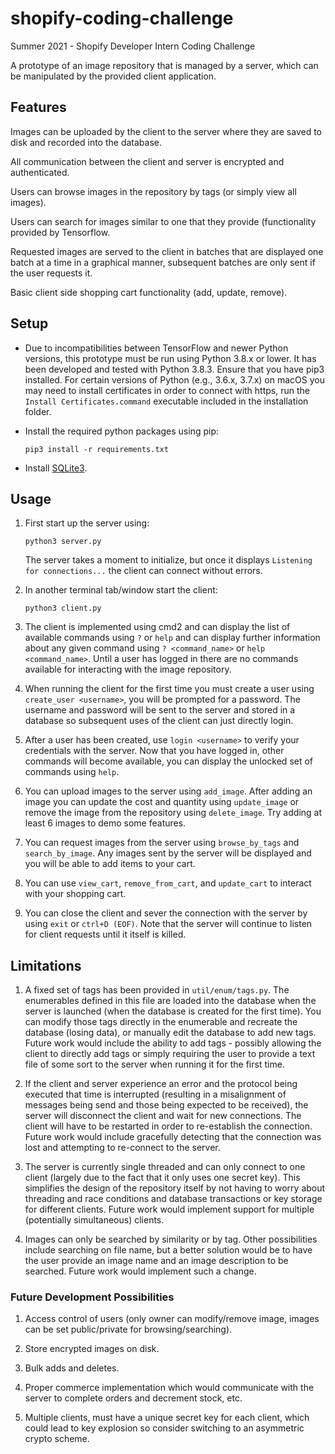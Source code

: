 # shopify-coding-challenge
Summer 2021 - Shopify Developer Intern Coding Challenge

A prototype of an image repository that is managed by a server, which can be manipulated by the provided client application.

## Features

Images can be uploaded by the client to the server where they are saved to disk and recorded into 
the database. 

All communication between the client and server is encrypted and authenticated. 

Users can browse images in the repository by tags (or simply view all images). 

Users can search for images similar to one that they provide (functionality provided by Tensorflow. 

Requested images are served to the client in batches that are displayed one batch at a time in a 
graphical manner, subsequent batches are only sent if the user requests it. 

Basic client side shopping cart functionality (add, update, remove). 

## Setup

* Due to incompatibilities between TensorFlow and newer Python versions, this prototype must be run using Python 3.8.x or lower. It has been developed and tested with Python 3.8.3. Ensure that you have pip3 installed. For certain versions of Python (e.g., 3.6.x, 3.7.x) on macOS you may need to install certificates in order to connect with https, run the ```Install Certificates.command``` executable included in the installation folder. 

* Install the required python packages using pip:

	```pip3 install -r requirements.txt```

* Install [SQLite3](https://www.sqlite.org/download.html).

## Usage

1. First start up the server using:

	```python3 server.py```

	The server takes a moment to initialize, but once it displays ```Listening for connections...``` the client can connect without errors. 

2. In another terminal tab/window start the client: 

	```python3 client.py```

3. The client is implemented using cmd2 and can display the list of available commands using ```?``` or ```help``` and can display further information about any given command using ```? <command_name>``` or ```help <command_name>```. Until a user has logged in there are no commands available for interacting with the image repository.

4. When running the client for the first time you must create a user using ```create_user <username>```, you will be prompted for a password. The username and password will be sent to the server and stored in a database so subsequent uses of the client can just directly login.

5. After a user has been created, use ```login <username>``` to verify your credentials with the server. Now that you have logged in, other commands will become available, you can display the unlocked set of commands using ```help```.

6. You can upload images to the server using ```add_image```. After adding an image you can update the cost and quantity using ```update_image``` or remove the image from the repository using ```delete_image```. Try adding at least 6 images to demo some features. 

7. You can request images from the server using ```browse_by_tags``` and ```search_by_image```. Any images sent by the server will be displayed and you will be able to add items to your cart. 

8. You can use ```view_cart```, ```remove_from_cart```, and ```update_cart``` to interact with your shopping cart. 

9. You can close the client and sever the connection with the server by using ```exit``` or ```ctrl+D (EOF)```. Note that the server will continue to listen for client requests until it itself is killed. 

## Limitations

1. A fixed set of tags has been provided in ```util/enum/tags.py```. The enumerables defined in this file are loaded into the database when the server is launched (when the database is created for the first time). You can modify those tags directly in the enumerable and recreate the database (losing data), or manually edit the database to add new tags. Future work would include the ability to add tags - possibly allowing the client to directly add tags or simply requiring the user to provide a text file of some sort to the server when running it for the first time.  

2. If the client and server experience an error and the protocol being executed that time is interrupted (resulting in a misalignment of messages being send and those being expected to be received), the server will disconnect the client and wait for new connections. The client will have to be restarted in order to re-establish the connection. Future work would include gracefully detecting that the connection was lost and attempting to re-connect to the server. 

3. The server is currently single threaded and can only connect to one client (largely due to the fact that it only uses one secret key). This simplifies the design of the repository itself by not having to worry about threading and race conditions and database transactions or key storage for different clients. Future work would implement support for multiple (potentially simultaneous) clients. 

4. Images can only be searched by similarity or by tag. Other possibilities include searching on file name, but a better solution would be to have the user provide an image name and an image description to be searched. Future work would implement such a change. 

### Future Development Possibilities

1. Access control of users (only owner can modify/remove image, images can be set public/private for browsing/searching).

2. Store encrypted images on disk. 

3. Bulk adds and deletes. 

4. Proper commerce implementation which would communicate with the server to complete orders and decrement stock, etc. 

5. Multiple clients, must have a unique secret key for each client, which could lead to key explosion so consider switching to an asymmetric crypto scheme. 
